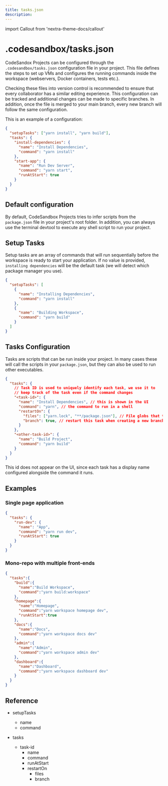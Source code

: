 ```yaml
---
title: tasks.json
description:
---
```


import Callout from 'nextra-theme-docs/callout'

# .codesandbox/tasks.json

CodeSandox Projects can be configured through the `.codesandbox/tasks.json` configuration file in your project. This file defines the steps to set up VMs and configures the running commands inside the workspace (webservers, Docker containers, tests etc.). 

<Callout emoji="⭑">
Checking these files into version control is recommended to ensure that every collaborator has a similar editing experience. This configuration can be tracked and additional changes can be made to specific branches. In addition, once the file is merged to your main branch, every new branch will follow the same configuration.
</Callout>

This is an example of a configuration:

```json
{
  "setupTasks": ["yarn install", "yarn build"],
  "tasks": {
    "install-dependencies": {
      "name": "Install Dependencies",
      "command": "yarn install"
    },
    "start-app": {
      "name": "Run Dev Server",
      "command": "yarn start",
      "runAtStart": true
    }
  }
}
```

## Default configuration

By default, CodeSandbox Projects tries to infer scripts from the `package.json` file in your project's root folder. In addition, you can always use the terminal devtool to execute any shell script to run your project.

## Setup Tasks

Setup tasks are an array of commands that will run sequentially before the workspace is ready to start your application. If no value is provided, `installing dependencies` will be the default task (we will detect which package manager you use).

```json
{
  "setupTasks": [
    {
      "name": "Installing Dependencies",
      "command": "yarn install"
    },
    {
      "name": "Building Workspace",
      "command": "yarn build"
    }
  ]
}
```

## Tasks Configuration

Tasks are scripts that can be run inside your project. In many cases these will call the scripts in your `package.json`, but they can also be used to run other executables.

```json
{
  "tasks": {
    // Task ID is used to uniquely identify each task, we use it to
    // keep track of the task even if the command changes
    "<task-id>": {
      "name": "Install Dependencies", // this is shown in the UI
      "command": "yarn", // the command to run in a shell
      "restartOn": {
        "files": ["yarn.lock", "**/package.json"], // File globs that trigger this task to restart
        "branch": true, // restart this task when creating a new branch/fork
      }
    },
    "<other-task-id>": {
      "name": "Build Project",
      "command": "yarn build"
    }
  }
}
```

This id does not appear on the UI, since each task has a display name configured alongside the command it runs.

## Examples 

### Single page application

```json
{
  "tasks": {
    "run-dev": {
      "name": "App",
      "command": "yarn run dev",
      "runAtStart": true
    }
  }
}
```

### Mono-repo with multiple front-ends

```json
{
  "tasks":{
    "build":{
      "name":"Build Workspace",
      "command":"yarn build:workspace"
    },
    "homepage":{
      "name":"Homepage",
      "command":"yarn workspace homepage dev",
      "runAtStart":true
    },
    "docs":{
      "name":"Docs",
      "command":"yarn workspace docs dev"
    },
    "admin":{
      "name":"Admin",
      "command":"yarn workspace admin dev"
    },
    "dashboard":{
      "name":"Dashboard",
      "command":"yarn workspace dashboard dev"
    }
  }
}
```


## Reference

* setupTasks
  * name
  * command
  
* tasks
  * task-id
    * name
    * command
    * runAtStart
    * restartOn
      * files
      * branch